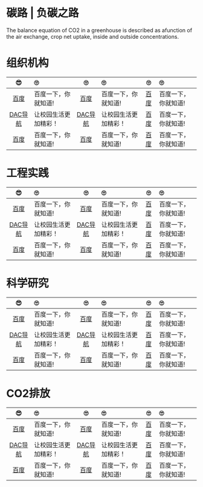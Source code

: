 # 碳路 | 负碳之路

The balance equation of CO2 in a greenhouse is described as afunction of the air exchange, crop net uptake, inside and outside concentrations.

# 组织机构

| 😎 | 🙄 | 🙄 | 🙄 | 🙄 | 🙄 |
|:---:|:----|:---:|:----|:---:|:----|
|[百度](https://www.baidu.com/)|百度一下，你就知道!|[百度](https://www.baidu.com/)|百度一下，你就知道!|[百度](https://www.baidu.com/)|百度一下，你就知道!|
|[DAC导航](https://https://nwuzmed.ga/)|让校园生活更加精彩！|[DAC导航](https://https://nwuzmed.ga/)|让校园生活更加精彩！| [百度](https://www.baidu.com/)|百度一下，你就知道!|
|[百度](https://www.baidu.com/)|百度一下，你就知道!|[百度](https://www.baidu.com/)|百度一下，你就知道!|[百度](https://www.baidu.com/)|百度一下，你就知道!|

# 工程实践

| 😎 | 🙄 | 🙄 | 🙄 | 🙄 | 🙄 |
|:---:|:----|:---:|:----|:---:|:----|
|[百度](https://www.baidu.com/)|百度一下，你就知道!|[百度](https://www.baidu.com/)|百度一下，你就知道!|[百度](https://www.baidu.com/)|百度一下，你就知道!|
|[DAC导航](https://https://nwuzmed.ga/)|让校园生活更加精彩！|[DAC导航](https://https://nwuzmed.ga/)|让校园生活更加精彩！| [百度](https://www.baidu.com/)|百度一下，你就知道!|
|[百度](https://www.baidu.com/)|百度一下，你就知道!|[百度](https://www.baidu.com/)|百度一下，你就知道!|[百度](https://www.baidu.com/)|百度一下，你就知道!|

# 科学研究

| 😎 | 🙄 | 🙄 | 🙄 | 🙄 | 🙄 |
|:---:|:----|:---:|:----|:---:|:----|
|[百度](https://www.baidu.com/)|百度一下，你就知道!|[百度](https://www.baidu.com/)|百度一下，你就知道!|[百度](https://www.baidu.com/)|百度一下，你就知道!|
|[DAC导航](https://https://nwuzmed.ga/)|让校园生活更加精彩！|[DAC导航](https://https://nwuzmed.ga/)|让校园生活更加精彩！| [百度](https://www.baidu.com/)|百度一下，你就知道!|
|[百度](https://www.baidu.com/)|百度一下，你就知道!|[百度](https://www.baidu.com/)|百度一下，你就知道!|[百度](https://www.baidu.com/)|百度一下，你就知道!|

# CO2排放

| 😎 | 🙄 | 🙄 | 🙄 | 🙄 | 🙄 |
|:---:|:----|:---:|:----|:---:|:----|
|[百度](https://www.baidu.com/)|百度一下，你就知道!|[百度](https://www.baidu.com/)|百度一下，你就知道!|[百度](https://www.baidu.com/)|百度一下，你就知道!|
|[DAC导航](https://https://nwuzmed.ga/)|让校园生活更加精彩！|[DAC导航](https://https://nwuzmed.ga/)|让校园生活更加精彩！| [百度](https://www.baidu.com/)|百度一下，你就知道!|
|[百度](https://www.baidu.com/)|百度一下，你就知道!|[百度](https://www.baidu.com/)|百度一下，你就知道!|[百度](https://www.baidu.com/)|百度一下，你就知道!|
